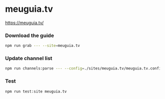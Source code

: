 # meuguia.tv

https://meuguia.tv/

### Download the guide

```sh
npm run grab --- --site=meuguia.tv
```

### Update channel list

```sh
npm run channels:parse --- --config=./sites/meuguia.tv/meuguia.tv.config.js --output=./sites/meuguia.tv/meuguia.tv.channels.xml
```

### Test

```sh
npm run test:site meuguia.tv
```
